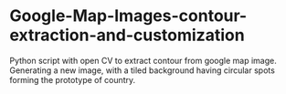 # Google-Map-Images-contour-extraction-and-customization
Python script with open CV to extract contour from google map image.
Generating a new image, with a tiled background having circular spots forming the prototype of country.
